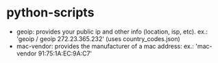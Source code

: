 # python-scripts

- geoip:       provides your public ip and other info (location, isp, etc). ex.: 'geoip / geoip 272.23.365.232' (uses country_codes.json)
- mac-vendor:  provides the manufacturer of a mac address: ex.: 'mac-vendor 91:75:1A:EC:9A:C7'
